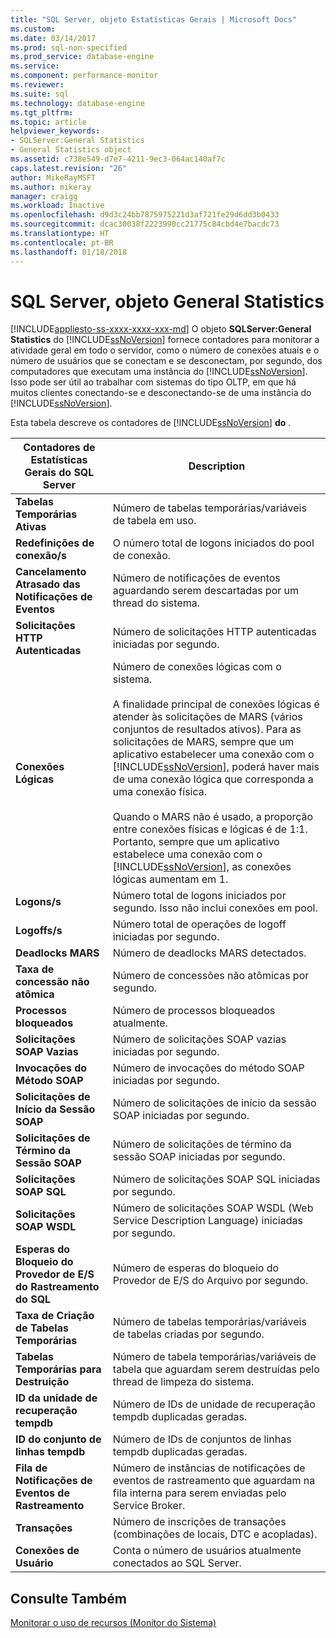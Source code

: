 ```yaml
---
title: "SQL Server, objeto Estatísticas Gerais | Microsoft Docs"
ms.custom: 
ms.date: 03/14/2017
ms.prod: sql-non-specified
ms.prod_service: database-engine
ms.service: 
ms.component: performance-monitor
ms.reviewer: 
ms.suite: sql
ms.technology: database-engine
ms.tgt_pltfrm: 
ms.topic: article
helpviewer_keywords:
- SQLServer:General Statistics
- General Statistics object
ms.assetid: c738e549-d7e7-4211-9ec3-064ac140af7c
caps.latest.revision: "26"
author: MikeRayMSFT
ms.author: mikeray
manager: craigg
ms.workload: Inactive
ms.openlocfilehash: d9d3c24bb7875975221d3af721fe29d6dd3b0433
ms.sourcegitcommit: dcac30038f2223990cc21775c84cbd4e7bacdc73
ms.translationtype: HT
ms.contentlocale: pt-BR
ms.lasthandoff: 01/18/2018
---
```

# <a name="sql-server-general-statistics-object"></a>SQL Server, objeto General Statistics
[!INCLUDE[appliesto-ss-xxxx-xxxx-xxx-md](../../includes/appliesto-ss-xxxx-xxxx-xxx-md.md)] O objeto **SQLServer:General Statistics** do [!INCLUDE[ssNoVersion](../../includes/ssnoversion-md.md)] fornece contadores para monitorar a atividade geral em todo o servidor, como o número de conexões atuais e o número de usuários que se conectam e se desconectam, por segundo, dos computadores que executam uma instância do [!INCLUDE[ssNoVersion](../../includes/ssnoversion-md.md)]. Isso pode ser útil ao trabalhar com sistemas do tipo OLTP, em que há muitos clientes conectando-se e desconectando-se de uma instância do [!INCLUDE[ssNoVersion](../../includes/ssnoversion-md.md)].  
  
 Esta tabela descreve os contadores de [!INCLUDE[ssNoVersion](../../includes/ssnoversion-md.md)] **do** .  
  
|Contadores de Estatísticas Gerais do SQL Server|Description|  
|--------------------------------------------|-----------------|  
|**Tabelas Temporárias Ativas**|Número de tabelas temporárias/variáveis de tabela em uso.|  
|**Redefinições de conexão/s**|O número total de logons iniciados do pool de conexão.|  
|**Cancelamento Atrasado das Notificações de Eventos**|Número de notificações de eventos aguardando serem descartadas por um thread do sistema.|  
|**Solicitações HTTP Autenticadas**|Número de solicitações HTTP autenticadas iniciadas por segundo.|  
|**Conexões Lógicas**|Número de conexões lógicas com o sistema.<br /><br /> A finalidade principal de conexões lógicas é atender às solicitações de MARS (vários conjuntos de resultados ativos). Para as solicitações de MARS, sempre que um aplicativo estabelecer uma conexão com o [!INCLUDE[ssNoVersion](../../includes/ssnoversion-md.md)], poderá haver mais de uma conexão lógica que corresponda a uma conexão física.<br /><br /> Quando o MARS não é usado, a proporção entre conexões físicas e lógicas é de 1:1. Portanto, sempre que um aplicativo estabelece uma conexão com o [!INCLUDE[ssNoVersion](../../includes/ssnoversion-md.md)], as conexões lógicas aumentam em 1.|  
|**Logons/s**|Número total de logons iniciados por segundo. Isso não inclui conexões em pool.|  
|**Logoffs/s**|Número total de operações de logoff iniciadas por segundo.|  
|**Deadlocks MARS**|Número de deadlocks MARS detectados.|  
|**Taxa de concessão não atômica**|Número de concessões não atômicas por segundo.|  
|**Processos bloqueados**|Número de processos bloqueados atualmente.|  
|**Solicitações SOAP Vazias**|Número de solicitações SOAP vazias iniciadas por segundo.|  
|**Invocações do Método SOAP**|Número de invocações do método SOAP iniciadas por segundo.|  
|**Solicitações de Início da Sessão SOAP**|Número de solicitações de início da sessão SOAP iniciadas por segundo.|  
|**Solicitações de Término da Sessão SOAP**|Número de solicitações de término da sessão SOAP iniciadas por segundo.|  
|**Solicitações SOAP SQL**|Número de solicitações SOAP SQL iniciadas por segundo.|  
|**Solicitações SOAP WSDL**|Número de solicitações SOAP WSDL (Web Service Description Language) iniciadas por segundo.|  
|**Esperas do Bloqueio do Provedor de E/S do Rastreamento do SQL**|Número de esperas do bloqueio do Provedor de E/S do Arquivo por segundo.| 
|**Taxa de Criação de Tabelas Temporárias**|Número de tabelas temporárias/variáveis de tabelas criadas por segundo.|  
|**Tabelas Temporárias para Destruição**|Número de tabela temporárias/variáveis de tabela que aguardam serem destruídas pelo thread de limpeza do sistema.|  
|**ID da unidade de recuperação tempdb**|Número de IDs de unidade de recuperação tempdb duplicadas geradas.|
|**ID do conjunto de linhas tempdb**|Número de IDs de conjuntos de linhas tempdb duplicadas geradas.| 
|**Fila de Notificações de Eventos de Rastreamento**|Número de instâncias de notificações de eventos de rastreamento que aguardam na fila interna para serem enviadas pelo Service Broker.|  
|**Transações**|Número de inscrições de transações (combinações de locais, DTC e acopladas).|  
|**Conexões de Usuário**|Conta o número de usuários atualmente conectados ao SQL Server.|  
  
## <a name="see-also"></a>Consulte Também  
 [Monitorar o uso de recursos &#40;Monitor do Sistema&#41;](../../relational-databases/performance-monitor/monitor-resource-usage-system-monitor.md)  
  
  
